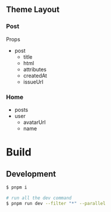 ## Theme Layout

### Post

Props

- post
  - title
  - html
  - attributes
  - createdAt
  - issueUrl

### Home

- posts
- user
  - avatarUrl
  - name

# Build

## Development

```bash
$ pnpm i

# run all the dev command
$ pnpm run dev --filter "*" --parallel
```
